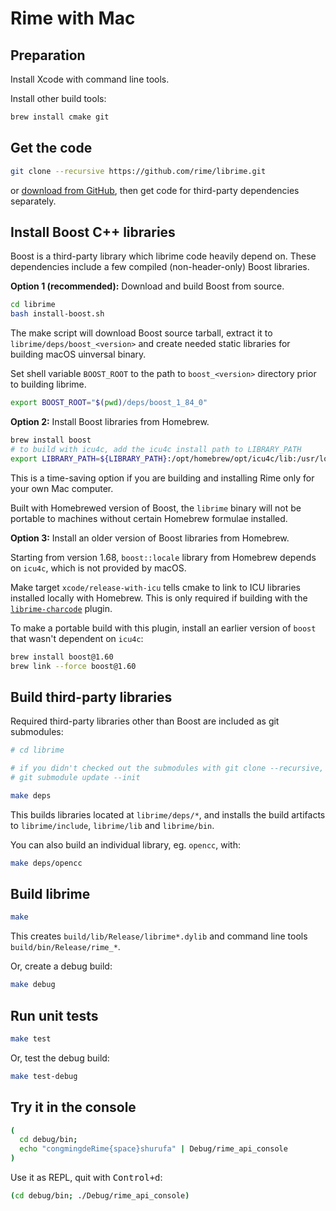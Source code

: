 # Rime with Mac

## Preparation

Install Xcode with command line tools.

Install other build tools:

``` sh
brew install cmake git
```

## Get the code

``` sh
git clone --recursive https://github.com/rime/librime.git
```
or [download from GitHub](https://github.com/rime/librime), then get code for
third-party dependencies separately.

## Install Boost C++ libraries

Boost is a third-party library which librime code heavily depend on.
These dependencies include a few compiled (non-header-only) Boost libraries.

**Option 1 (recommended):** Download and build Boost from source.

``` sh
cd librime
bash install-boost.sh
```

The make script will download Boost source tarball, extract it to
`librime/deps/boost_<version>` and create needed static libraries
for building macOS uinversal binary.

Set shell variable `BOOST_ROOT` to the path to `boost_<version>` directory prior
to building librime.

``` sh
export BOOST_ROOT="$(pwd)/deps/boost_1_84_0"
```

**Option 2:** Install Boost libraries from Homebrew.

``` sh
brew install boost
# to build with icu4c, add the icu4c install path to LIBRARY_PATH
export LIBRARY_PATH=${LIBRARY_PATH}:/opt/homebrew/opt/icu4c/lib:/usr/local/opt/icu4c/lib
```

This is a time-saving option if you are building and installing Rime only for your
own Mac computer.

Built with Homebrewed version of Boost, the `librime` binary will not be
portable to machines without certain Homebrew formulae installed.

**Option 3:** Install an older version of Boost libraries from Homebrew.

Starting from version 1.68, `boost::locale` library from Homebrew depends on
`icu4c`, which is not provided by macOS.

Make target `xcode/release-with-icu` tells cmake to link to ICU libraries
installed locally with Homebrew. This is only required if building with the
[`librime-charcode`](https://github.com/rime/librime-charcode) plugin.

To make a portable build with this plugin, install an earlier version of
`boost` that wasn't dependent on `icu4c`:

``` sh
brew install boost@1.60
brew link --force boost@1.60
```

## Build third-party libraries

Required third-party libraries other than Boost are included as git submodules:

``` sh
# cd librime

# if you didn't checked out the submodules with git clone --recursive, now do:
# git submodule update --init

make deps
```

This builds libraries located at `librime/deps/*`, and installs the build
artifacts to `librime/include`, `librime/lib` and `librime/bin`.

You can also build an individual library, eg. `opencc`, with:

``` sh
make deps/opencc
```

## Build librime

``` sh
make
```
This creates `build/lib/Release/librime*.dylib` and command line tools
`build/bin/Release/rime_*`.

Or, create a debug build:

``` sh
make debug
```

## Run unit tests

``` sh
make test
```

Or, test the debug build:

``` sh
make test-debug
```

## Try it in the console

``` sh
(
  cd debug/bin;
  echo "congmingdeRime{space}shurufa" | Debug/rime_api_console
)
```

Use it as REPL, quit with <kbd>Control+d</kbd>:

``` sh
(cd debug/bin; ./Debug/rime_api_console)
```
